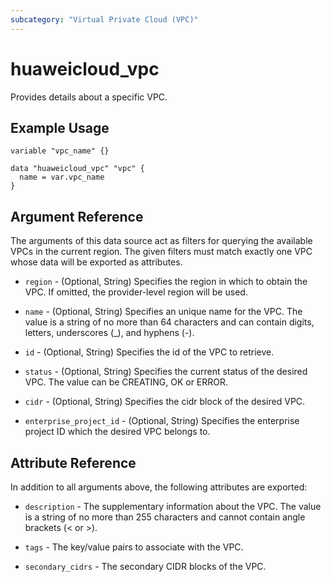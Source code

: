 ```yaml
---
subcategory: "Virtual Private Cloud (VPC)"
---
```


# huaweicloud_vpc

Provides details about a specific VPC.

## Example Usage

```hcl
variable "vpc_name" {}

data "huaweicloud_vpc" "vpc" {
  name = var.vpc_name
}
```

## Argument Reference

The arguments of this data source act as filters for querying the available VPCs in the current region. The given
filters must match exactly one VPC whose data will be exported as attributes.

* `region` - (Optional, String) Specifies the region in which to obtain the VPC. If omitted, the provider-level region
  will be used.

* `name` - (Optional, String) Specifies an unique name for the VPC. The value is a string of no more than 64 characters
  and can contain digits, letters, underscores (_), and hyphens (-).

* `id` - (Optional, String) Specifies the id of the VPC to retrieve.

* `status` - (Optional, String) Specifies the current status of the desired VPC. The value can be CREATING, OK or ERROR.

* `cidr` - (Optional, String) Specifies the cidr block of the desired VPC.

* `enterprise_project_id` - (Optional, String) Specifies the enterprise project ID which the desired VPC belongs to.

## Attribute Reference

In addition to all arguments above, the following attributes are exported:

* `description` - The supplementary information about the VPC. The value is a string of
  no more than 255 characters and cannot contain angle brackets (< or >).

* `tags` - The key/value pairs to associate with the VPC.

* `secondary_cidrs` - The secondary CIDR blocks of the VPC.
